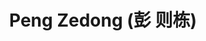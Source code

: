 ---
 title: Peng Zedong (彭 则栋)
 role: Master's in [CSE](https://www.cs.sjtu.edu.cn/en/) @ [SJTU](http://en.sjtu.edu.cn/) (2024-2027).
 bio: 123
 social:
   - icon: github
     icon_pack: fab
     link: https://github.com/zedong-peng
     
   - icon: linkedin
     icon_pack: fab
     link: https://www.linkedin.com/in/zedong-peng
     
   - icon: file-pdf
     icon_pack: fas
     label: View Resume
     link: uploads/Zedong_CV_Mar2024.pdf
     
 # organizations:
   #- name: 上海交通大学
     #url: https://www.sjtu.edu.cn
#superuser: true
#status:
  #icon: ☕️
---